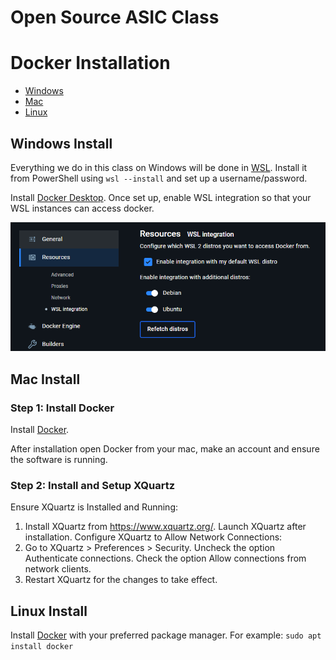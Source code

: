 # Open Source ASIC Class

# Docker Installation
- [Windows](#windows-install)
- [Mac](#mac-install)
- [Linux](#linux-install)

## Windows Install
Everything we do in this class on Windows will be done in [WSL](https://learn.microsoft.com/en-us/windows/wsl/install). Install it from PowerShell using `wsl --install` and set up a username/password.


Install [Docker Desktop](https://www.docker.com/products/docker-desktop/). Once set up, enable WSL integration so that your WSL instances can access docker.

![alt text](docker.png)

## Mac Install

### Step 1: Install Docker
Install [Docker](https://www.docker.com/products/docker-desktop/). 

After installation open Docker from your mac, make an account and ensure the software is running.

### Step 2: Install and Setup XQuartz
Ensure XQuartz is Installed and Running:

1. Install XQuartz from https://www.xquartz.org/. Launch XQuartz after installation. Configure XQuartz to Allow Network Connections:
2. Go to XQuartz > Preferences > Security. Uncheck the option Authenticate connections. Check the option Allow connections from network clients.
3. Restart XQuartz for the changes to take effect.

## Linux Install

Install [Docker](https://www.docker.com/products/docker-desktop/) with your preferred package manager. For example:
`sudo apt install docker` 
